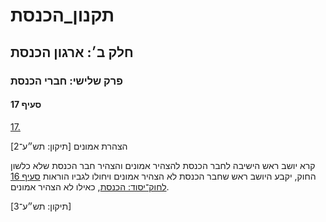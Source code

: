 # תקנון_הכנסת

## חלק ב׳: ארגון הכנסת

### פרק שלישי: חברי הכנסת

#### סעיף 17

[17.](https://he.wikisource.org/wiki/תקנון_הכנסת#s_yp_17)

הצהרת אמונים [תיקון: תש״ע־2]

קרא יושב ראש הישיבה לחבר הכנסת להצהיר אמונים
והצהיר חבר הכנסת שלא כלשון החוק, יקבע היושב ראש שחבר הכנסת לא הצהיר
אמונים ויחולו לגביו הוראות [סעיף 16 לחוק־יסוד: הכנסת](https://he.wikisource.org/wiki/חוק-יסוד:_הכנסת#s_yp_16 "חוק-יסוד: הכנסת"), כאילו לא הצהיר אמונים.

[תיקון: תש״ע־3]